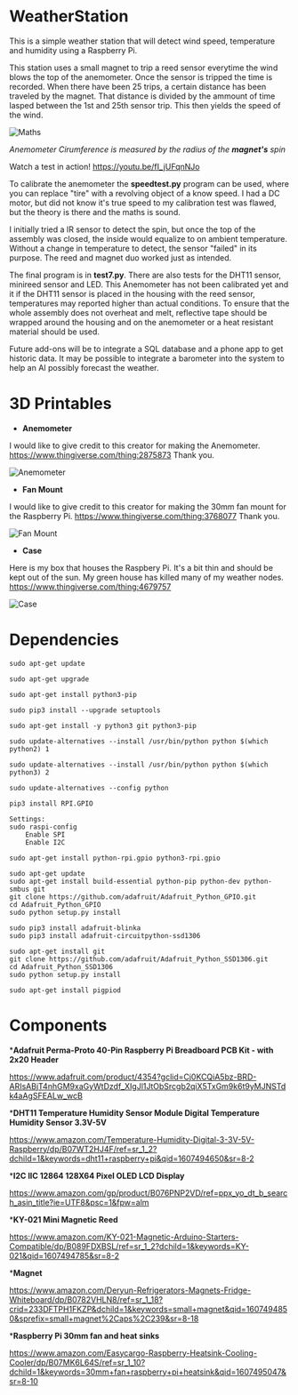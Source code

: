 # WeatherStation
This is a simple weather station that will detect wind speed, temperature and humidity using a Raspberry Pi. 

This station uses a small magnet to trip a reed sensor everytime the wind blows the top of the anemometer. Once the sensor is tripped the time is recorded. When there have been 25 trips, a certain distance has been traveled by the magnet. That distance is divided by the ammount of time lasped between the 1st and 25th sensor trip. This then yields the speed of the wind. 

![Maths](pictures/maths.PNG)

_Anemometer Cirumference is measured by the radius of the **magnet's** spin_

Watch a test in action!
https://youtu.be/fI_jUFqnNJo

To calibrate the anemometer the __speedtest.py__ program can be used, where you can replace "tire" with a revolving object of a know speed. I had a DC motor, but did not know it's true speed to my calibration test was flawed, but the theory is there and the maths is sound. 

I initially tried a IR sensor to detect the spin, but once the top of the assembly was closed, the inside would equalize to on ambient temperature. Without a change in temperature to detect, the sensor "failed" in its purpose. The reed and magnet duo worked just as intended. 

The final program is in __test7.py__. There are also tests for the DHT11 sensor, minireed sensor and LED. This Anemometer has not been calibrated yet and it if the DHT11 sensor is placed in the housing with the reed sensor, temperatures may reported higher than actual conditions. To ensure that the whole assembly does not overheat and melt, reflective tape should be wrapped around the housing and on the anemometer or a heat resistant material should be used. 

Future add-ons will be to integrate a SQL database and a phone app to get historic data. It may be possible to integrate a barometer into the system to help an AI possibly forecast the weather. 

# 3D Printables

* __Anemometer__

I would like to give credit to this creator for making the Anemometer. 
https://www.thingiverse.com/thing:2875873 
Thank you. 

![Anemometer](pictures/PXL_20201119_045906194.jpg)

* __Fan Mount__

I would like to give credit to this creator for making the 30mm fan mount for the Raspberry Pi. 
https://www.thingiverse.com/thing:3768077
Thank you. 

![Fan Mount](pictures/PXL_20201209_054719347.jpg)

* __Case__

Here is my box that houses the Raspbery Pi. It's a bit thin and should be kept out of the sun. My green house has killed many of my weather nodes. 
https://www.thingiverse.com/thing:4679757

![Case](pictures/PXL_20201208_230936668.jpg)


# Dependencies
```
sudo apt-get update

sudo apt-get upgrade

sudo apt-get install python3-pip

sudo pip3 install --upgrade setuptools

sudo apt-get install -y python3 git python3-pip

sudo update-alternatives --install /usr/bin/python python $(which python2) 1

sudo update-alternatives --install /usr/bin/python python $(which python3) 2

sudo update-alternatives --config python

pip3 install RPI.GPIO

Settings:
sudo raspi-config
    Enable SPI
    Enable I2C

sudo apt-get install python-rpi.gpio python3-rpi.gpio

sudo apt-get update
sudo apt-get install build-essential python-pip python-dev python-smbus git
git clone https://github.com/adafruit/Adafruit_Python_GPIO.git
cd Adafruit_Python_GPIO
sudo python setup.py install

sudo pip3 install adafruit-blinka
sudo pip3 install adafruit-circuitpython-ssd1306

sudo apt-get install git
git clone https://github.com/adafruit/Adafruit_Python_SSD1306.git
cd Adafruit_Python_SSD1306
sudo python setup.py install

sudo apt-get install pigpiod

```


# Components 

*__Adafruit Perma-Proto 40-Pin Raspberry Pi Breadboard PCB Kit - with 2x20 Header__

https://www.adafruit.com/product/4354?gclid=Cj0KCQiA5bz-BRD-ARIsABjT4nhGM9xaGyWtDzdf_XIgJl1JtObSrcgb2qiX5TxGm9k6t9yMJNSTdk4aAgSFEALw_wcB

*__DHT11 Temperature Humidity Sensor Module Digital Temperature Humidity Sensor 3.3V-5V__

https://www.amazon.com/Temperature-Humidity-Digital-3-3V-5V-Raspberry/dp/B07WT2HJ4F/ref=sr_1_2?dchild=1&keywords=dht11+raspberry+pi&qid=1607494650&sr=8-2

*__I2C IIC 12864 128X64 Pixel OLED LCD Display__

https://www.amazon.com/gp/product/B076PNP2VD/ref=ppx_yo_dt_b_search_asin_title?ie=UTF8&psc=1&fpw=alm


*__KY-021 Mini Magnetic Reed__

https://www.amazon.com/KY-021-Magnetic-Arduino-Starters-Compatible/dp/B089FDXBSL/ref=sr_1_2?dchild=1&keywords=KY-021&qid=1607494785&sr=8-2

*__Magnet__

https://www.amazon.com/Deryun-Refrigerators-Magnets-Fridge-Whiteboard/dp/B0782VHLN8/ref=sr_1_18?crid=233DFTPH1FKZP&dchild=1&keywords=small+magnet&qid=1607494850&sprefix=small+magnet%2Caps%2C239&sr=8-18

*__Raspberry Pi 30mm fan and heat sinks__

https://www.amazon.com/Easycargo-Raspberry-Heatsink-Cooling-Cooler/dp/B07MK6L64S/ref=sr_1_10?dchild=1&keywords=30mm+fan+raspberry+pi+heatsink&qid=1607495047&sr=8-10